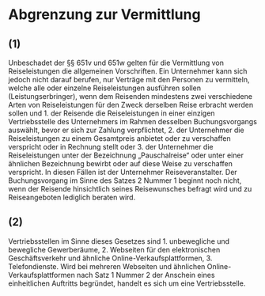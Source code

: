 # Abgrenzung zur Vermittlung



## (1)

 Unbeschadet der §§ 651v und 651w gelten für die Vermittlung von Reiseleistungen die allgemeinen Vorschriften. Ein Unternehmer kann sich jedoch nicht darauf berufen, nur Verträge mit den Personen zu vermitteln, welche alle oder einzelne Reiseleistungen ausführen sollen (Leistungserbringer), wenn dem Reisenden mindestens zwei verschiedene Arten von Reiseleistungen für den Zweck derselben Reise erbracht werden sollen und  1.
 der Reisende die Reiseleistungen in einer einzigen Vertriebsstelle des Unternehmers im Rahmen desselben Buchungsvorgangs auswählt, bevor er sich zur Zahlung verpflichtet,
 2.
 der Unternehmer die Reiseleistungen zu einem Gesamtpreis anbietet oder zu verschaffen verspricht oder in Rechnung stellt oder
 3.
 der Unternehmer die Reiseleistungen unter der Bezeichnung „Pauschalreise“ oder unter einer ähnlichen Bezeichnung bewirbt oder auf diese Weise zu verschaffen verspricht.
In diesen Fällen ist der Unternehmer Reiseveranstalter. Der Buchungsvorgang im Sinne des Satzes 2 Nummer 1 beginnt noch nicht, wenn der Reisende hinsichtlich seines Reisewunsches befragt wird und zu Reiseangeboten lediglich beraten wird.

## (2)

 Vertriebsstellen im Sinne dieses Gesetzes sind  1.
 unbewegliche und bewegliche Gewerberäume,
 2.
 Webseiten für den elektronischen Geschäftsverkehr und ähnliche Online-Verkaufsplattformen,
 3.
 Telefondienste.
Wird bei mehreren Webseiten und ähnlichen Online-Verkaufsplattformen nach Satz 1 Nummer 2 der Anschein eines einheitlichen Auftritts begründet, handelt es sich um eine Vertriebsstelle. 

